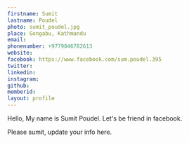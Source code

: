 ```yaml
---
firstname: Sumit
lastname: Poudel
photo: sumit_poudel.jpg
place: Gongabu, Kathmandu
email: 
phonenumber: +9779846782613
website: 
facebook: https://www.facebook.com/sum.poudel.395
twitter: 
linkedin: 
instagram: 
github: 
memberid:
layout: profile
---
```


Hello, My name is Sumit Poudel.
Let's be friend in facebook.

Please sumit, update your info here.